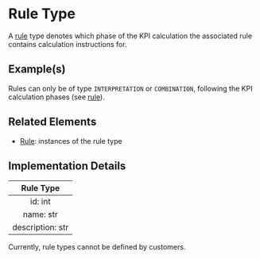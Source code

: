 # Rule Type
A [rule](rule.md) type denotes which phase of the KPI calculation the associated rule contains calculation instructions for.

## Example(s)
Rules can only be of type `INTERPRETATION` or `COMBINATION`, following the KPI calculation phases (see [rule](rule.md)).

## Related Elements
* [Rule](rule.md): instances of the rule type

## Implementation Details
|**Rule Type**|
|:--:|
|id: int|
|name: str|
|description: str|

Currently, rule types cannot be defined by customers.